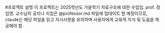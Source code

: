 #프로젝트 설명
이 프로젝트는 2025학년도 가을학기 자료구조에 대한 수업임. prof. 정임영.
교수님의 공지나 지침은 @professor.md 파일에 업데이트 할 예정이므로, claude는 해당 파일을 읽고 지시사항을 유의하며 사용자에게 교육적 지식 및 도움을 제공해야 함.